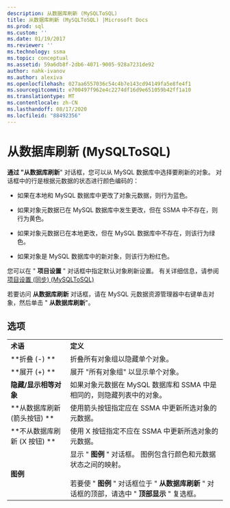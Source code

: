 ```yaml
---
description: 从数据库刷新 (MySQLToSQL)
title: 从数据库刷新 (MySQLToSQL) |Microsoft Docs
ms.prod: sql
ms.custom: ''
ms.date: 01/19/2017
ms.reviewer: ''
ms.technology: ssma
ms.topic: conceptual
ms.assetid: 59a6db8f-2db6-4071-9005-928a7231de92
author: nahk-ivanov
ms.author: alexiva
ms.openlocfilehash: 027aa6557036c54c4b7e143cd94149fa5e8fe4f1
ms.sourcegitcommit: e700497f962e4c2274df16d9e651059b42ff1a10
ms.translationtype: MT
ms.contentlocale: zh-CN
ms.lasthandoff: 08/17/2020
ms.locfileid: "88492356"
---
```

# <a name="refresh-from-database-mysqltosql"></a>从数据库刷新 (MySQLToSQL)
**通过 "从数据库刷新**" 对话框，您可以从 MySQL 数据库中选择要刷新的对象。 对话框中的行是根据元数据的状态进行颜色编码的：  
  
-   如果在本地和 MySQL 数据库中更改了对象元数据，则行为蓝色。  
  
-   如果对象元数据已在 MySQL 数据库中发生更改，但在 SSMA 中不存在，则行为黄色。  
  
-   如果对象元数据已在本地更改，但在 MySQL 数据库中不存在，则该行为绿色。  
  
-   如果对象是 MySQL 数据库中的新对象，则该行为粉红色。  
  
您可以在 " **项目设置** " 对话框中指定默认对象刷新设置。 有关详细信息，请参阅 [项目设置 &#40;同步&#41; &#40;MySQLToSQL&#41;](../../ssma/mysql/project-settings-synchronization-mysqltosql.md)  
  
若要访问 **从数据库刷新** 对话框，请在 MySQL 元数据资源管理器中右键单击对象，然后单击 " **从数据库刷新**"。  
  
## <a name="options"></a>选项  
  
|||  
|-|-|  
|**术语**|**定义**|  
|**折叠 (-) **|折叠所有对象组以隐藏单个对象。|  
|**展开 (+) **|展开 "所有对象组" 以显示单个对象。|  
|**隐藏/显示相等对象**|如果对象元数据在 MySQL 数据库和 SSMA 中是相同的，则隐藏列表中的对象。|  
|**从数据库刷新 (箭头按钮) **|使用箭头按钮指定应在 SSMA 中更新所选对象的元数据。|  
|**不从数据库刷新 (X 按钮) **|使用 X 按钮指定不应在 SSMA 中更新所选对象的元数据。|  
|**图例**|显示 " **图例** " 对话框。 图例包含行颜色和元数据状态之间的映射。<br /><br />若要使 " **图例** " 对话框位于 " **从数据库刷新** " 对话框的顶部，请选中 " **顶部显示** " 复选框。|  
  
